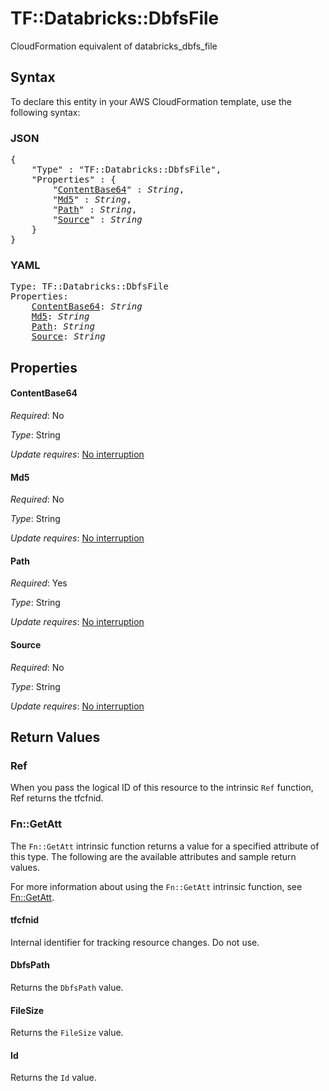 # TF::Databricks::DbfsFile

CloudFormation equivalent of databricks_dbfs_file

## Syntax

To declare this entity in your AWS CloudFormation template, use the following syntax:

### JSON

<pre>
{
    "Type" : "TF::Databricks::DbfsFile",
    "Properties" : {
        "<a href="#contentbase64" title="ContentBase64">ContentBase64</a>" : <i>String</i>,
        "<a href="#md5" title="Md5">Md5</a>" : <i>String</i>,
        "<a href="#path" title="Path">Path</a>" : <i>String</i>,
        "<a href="#source" title="Source">Source</a>" : <i>String</i>
    }
}
</pre>

### YAML

<pre>
Type: TF::Databricks::DbfsFile
Properties:
    <a href="#contentbase64" title="ContentBase64">ContentBase64</a>: <i>String</i>
    <a href="#md5" title="Md5">Md5</a>: <i>String</i>
    <a href="#path" title="Path">Path</a>: <i>String</i>
    <a href="#source" title="Source">Source</a>: <i>String</i>
</pre>

## Properties

#### ContentBase64

_Required_: No

_Type_: String

_Update requires_: [No interruption](https://docs.aws.amazon.com/AWSCloudFormation/latest/UserGuide/using-cfn-updating-stacks-update-behaviors.html#update-no-interrupt)

#### Md5

_Required_: No

_Type_: String

_Update requires_: [No interruption](https://docs.aws.amazon.com/AWSCloudFormation/latest/UserGuide/using-cfn-updating-stacks-update-behaviors.html#update-no-interrupt)

#### Path

_Required_: Yes

_Type_: String

_Update requires_: [No interruption](https://docs.aws.amazon.com/AWSCloudFormation/latest/UserGuide/using-cfn-updating-stacks-update-behaviors.html#update-no-interrupt)

#### Source

_Required_: No

_Type_: String

_Update requires_: [No interruption](https://docs.aws.amazon.com/AWSCloudFormation/latest/UserGuide/using-cfn-updating-stacks-update-behaviors.html#update-no-interrupt)

## Return Values

### Ref

When you pass the logical ID of this resource to the intrinsic `Ref` function, Ref returns the tfcfnid.

### Fn::GetAtt

The `Fn::GetAtt` intrinsic function returns a value for a specified attribute of this type. The following are the available attributes and sample return values.

For more information about using the `Fn::GetAtt` intrinsic function, see [Fn::GetAtt](https://docs.aws.amazon.com/AWSCloudFormation/latest/UserGuide/intrinsic-function-reference-getatt.html).

#### tfcfnid

Internal identifier for tracking resource changes. Do not use.

#### DbfsPath

Returns the <code>DbfsPath</code> value.

#### FileSize

Returns the <code>FileSize</code> value.

#### Id

Returns the <code>Id</code> value.

